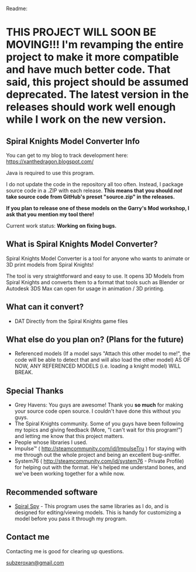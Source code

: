Readme:

# THIS PROJECT WILL SOON BE MOVING!!! I'm revamping the entire project to make it more compatible and have much better code. That said, this project should be assumed deprecated. The latest version in the releases should work well enough while I work on the new version.

## Spiral Knights Model Converter Info

You can get to my blog to track development here: https://xanthedragon.blogspot.com/

Java is required to use this program.

I do not update the code in the repository all too often. Instead, I package source code in a .ZIP with each release. **This means that you should *not* take source code from GitHub's preset "source.zip" in the releases.** 

**If you plan to release one of these models on the Garry's Mod workshop, I ask that you mention my tool there!**

Current work status: **Working on fixing bugs.**

## What is Spiral Knights Model Converter?
Spiral Knights Model Converter is a tool for anyone who wants to animate or 3D print models from Spiral Knights!

The tool is very straightforward and easy to use. It opens 3D Models from Spiral Knights and converts them to a format that tools such as Blender or Autodesk 3DS Max can open for usage in animation / 3D printing.


## What can it convert?
 - DAT Directly from the Spiral Knights game files

## What else do you plan on? (Plans for the future)
 - Referenced models (If a model says "Attach this other model to me!", the code will be able to detect that and will also load the other model) AS OF NOW, ANY REFERENCED MODELS (i.e. loading a knight model) WILL BREAK.

## Special Thanks
 - Grey Havens: You guys are awesome! Thank you **so much** for making your source code open source. I couldn't have done this without you guys.
 - The Spiral Knights community. Some of you guys have been following my topics and giving feedback (More, "I can't wait for this program!") and letting me know that this project matters.
 - People whose libraries I used.
 - Impulse™ ( http://steamcommunity.com/id/ImpulseTru ) for staying with me through out the whole project and being an excellent bug-sniffer.
 - System76 ( http://steamcommunity.com/id/system76 - Private Profile) for helping out with the format. He's helped me understand bones, and we've been working together for a while now.
 
## Recommended software
 - [Spiral Spy](http://spiral.onyxbits.de/download/) - This program uses the same libraries as I do, and is designed for editing/viewing models. This is handy for customizing a model before you pass it through my program.

## Contact me
Contacting me is good for clearing up questions.

subzeroxan@gmail.com
